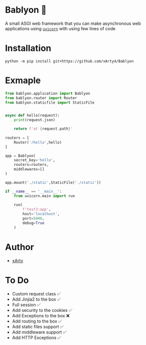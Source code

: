 # Bablyon 🐍
A small ASGI web framework that you can make asynchronous web applications using [`uvicorn`](https://github.com/encode/uvicorn) with using few lines of code

# Installation 
 `python -m pip install git+https://github.com/xArty4/Bablyon`

# Exmaple 
```py
from bablyon.application import Bablyon
from bablyon.router import Router
from bablyon.staticfile import StaticFile


async def hello(request):
    print(request.json)

    return f'at {request.path}'
    
routers = [
    Router('/hello',hello)
]

app = Bablyon(
    secret_key='hello',
    routers=routers,
    middlewares=[]
)

app.mount('./static',StaticFile('./static'))

if __name__ == '__main__':
    from uvicorn.main import run
    
    run(
        f'test3:app',
        host='localhost',
        port=5000,
        debug=True
    )

```
# Author
- [xArty](https://github.com/xArty4)

# To Do
- Custom request class ✅
- Add Jinjia2 to the box ✅
- Full session ✅
- Add security to the cookies ✅
- Add Exceptions to the box ❌
- Add routing to the box ✅
- Add static files support ✅ 
- Add middleware support ✅
- Add HTTP Exceptions ✅